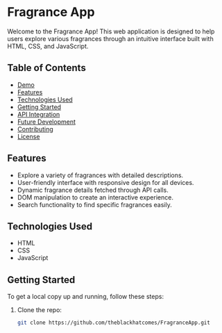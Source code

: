 # Fragrance App

Welcome to the Fragrance App! This web application is designed to help users explore various fragrances through an intuitive interface built with HTML, CSS, and JavaScript.

## Table of Contents

- [Demo](#demo)
- [Features](#features)
- [Technologies Used](#technologies-used)
- [Getting Started](#getting-started)
- [API Integration](#api-integration)
- [Future Development](#future-development)
- [Contributing](#contributing)
- [License](#license)

## Features

- Explore a variety of fragrances with detailed descriptions.
- User-friendly interface with responsive design for all devices.
- Dynamic fragrance details fetched through API calls.
- DOM manipulation to create an interactive experience.
- Search functionality to find specific fragrances easily.

## Technologies Used

- HTML
- CSS
- JavaScript


## Getting Started

To get a local copy up and running, follow these steps:

1. Clone the repo:
   ```bash
   git clone https://github.com/theblackhatcomes/FragranceApp.git
